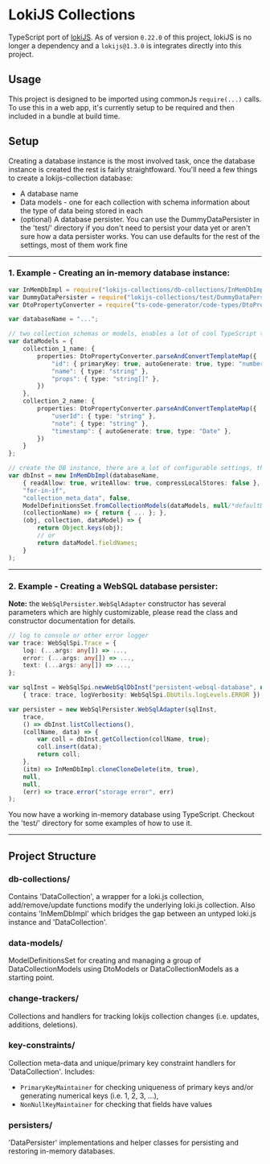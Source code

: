 LokiJS Collections
==============

TypeScript port of [lokiJS](https://github.com/techfort/LokiJS).
As of version `0.22.0` of this project, lokiJS is no longer a dependency and a `lokijs@1.3.0` is integrates directly into this project.

## Usage
This project is designed to be imported using commonJs `require(...)` calls.
To use this in a web app, it's currently setup to be required and then included in a bundle at build time.

## Setup
Creating a database instance is the most involved task, once the database instance is created the rest is fairly straightfoward. 
You'll need a few things to create a lokijs-collection database:
* A database name
* Data models - one for each collection with schema information about the type of data being stored in each
* (optional) A database persister.  You can use the DummyDataPersister in the 'test/' directory if you don't need to persist your data yet or aren't sure how a data persister works.
You can use defaults for the rest of the settings, most of them work fine 

--------
### 1. Example - Creating an in-memory database instance:
```ts
var InMemDbImpl = require("lokijs-collections/db-collections/InMemDbImpl");
var DummyDataPersister = require("lokijs-collections/test/DummyDataPersister");
var DtoPropertyConverter = require("ts-code-generator/code-types/DtoPropertyConverter");

var databaseName = "...";

// two collection schemas or models, enables a lot of cool TypeScript type checking, fewer bugs, and easy constraint setup (i.e. not-null, unique, auto-generated)
var dataModels = {
    collection_1_name: {
        properties: DtoPropertyConverter.parseAndConvertTemplateMap({
            "id": { primaryKey: true, autoGenerate: true, type: "number" },
            "name": { type: "string" },
            "props": { type: "string[]" },
        })
    },
	collection_2_name: {
        properties: DtoPropertyConverter.parseAndConvertTemplateMap({
            "userId": { type: "string" },
            "note": { type: "string" },
            "timestamp": { autoGenerate: true, type: "Date" },
        })
    }
};

// create the DB instance, there are a lot of configurable settings, this one is using a dummy data persister, everything is in-memory
var dbInst = new InMemDbImpl(databaseName,
    { readAllow: true, writeAllow: true, compressLocalStores: false },
    "for-in-if",
    "collection_meta_data", false,
    ModelDefinitionsSet.fromCollectionModels(dataModels, null/*defaultDataTypes*/),
    (collectionName) => { return { ... }; },
    (obj, collection, dataModel) => {
        return Object.keys(obj);
        // or
        return dataModel.fieldNames;
    }
);
```

--------
### 2. Example - Creating a WebSQL database persister:
__Note:__ the `WebSqlPersister.WebSqlAdapter` constructor has several parameters which are highly customizable, please read the class and constructor documentation for details.
```ts
// log to console or other error logger
var trace: WebSqlSpi.Trace = {
    log: (...args: any[]) => ...,
    error: (...args: any[]) => ...,
    text: (...args: any[]) => ...,
};

var sqlInst = WebSqlSpi.newWebSqlDbInst("persistent-websql-database", null, null, null,
    { trace: trace, logVerbosity: WebSqlSpi.DbUtils.logLevels.ERROR });

var persister = new WebSqlPersister.WebSqlAdapter(sqlInst,
    trace,
    () => dbInst.listCollections(),
    (collName, data) => {
        var coll = dbInst.getCollection(collName, true);
        coll.insert(data);
        return coll;
    },
    (itm) => InMemDbImpl.cloneCloneDelete(itm, true),
    null,
    null,
    (err) => trace.error("storage error", err)
);
```

You now have a working in-memory database using TypeScript.
Checkout the 'test/' directory for some examples of how to use it.


--------
## Project Structure

### db-collections/
Contains 'DataCollection', a wrapper for a loki.js collection, add/remove/update functions modify the underlying loki.js collection. 
Also contains 'InMemDbImpl' which bridges the gap between an untyped loki.js instance and 'DataCollection'. 

### data-models/
ModelDefinitionsSet for creating and managing a group of DataCollectionModels using DtoModels or DataCollectionModels as a starting point.

### change-trackers/
Collections and handlers for tracking lokijs collection changes (i.e. updates, additions, deletions). 

### key-constraints/
Collection meta-data and unique/primary key constraint handlers for 'DataCollection'. 
Includes:
- `PrimaryKeyMaintainer` for checking uniqueness of primary keys and/or generating numerical keys (i.e. 1, 2, 3, ...), 
- `NonNullKeyMaintainer` for checking that fields have values

### persisters/
'DataPersister' implementations and helper classes for persisting and restoring in-memory databases.